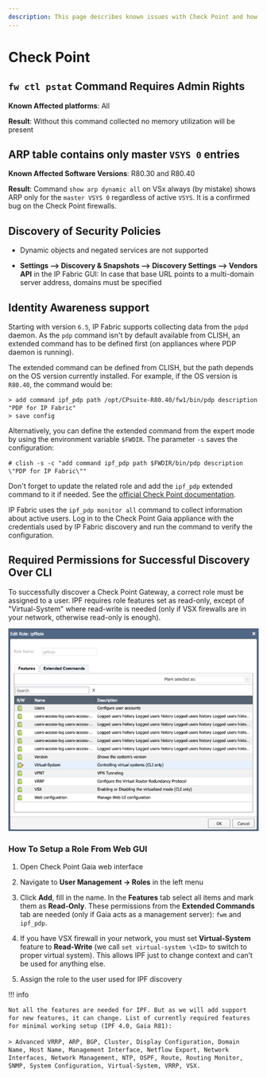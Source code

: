 ```yaml
---
description: This page describes known issues with Check Point and how to fix them.
---
```


# Check Point

## `fw ctl pstat` Command Requires Admin Rights

**Known Affected platforms**: All

**Result**: Without this command collected no memory utilization will be present

## ARP table contains only master `VSYS 0` entries

**Known Affected Software Versions**: R80.30 and R80.40

**Result**: Command `show arp dynamic all` on VSx always (by mistake) shows ARP only for the `master VSYS 0` regardless of active `VSYS`. It is a confirmed bug on the Check Point firewalls.

## Discovery of Security Policies

- Dynamic objects and negated services are not supported

- **Settings --> Discovery & Snapshots --> Discovery Settings --> Vendors
  API** in the IP Fabric GUI: In case that base URL points to a multi-domain
  server address, domains must be specified

## Identity Awareness support

Starting with version `6.5`, IP Fabric supports collecting data from the `pdpd` daemon. As the `pdp` command isn't by default available from CLISH, an extended command has to be defined first (on appliances where PDP daemon is running).

The extended command can be defined from CLISH, but the path depends on the OS version currently installed. For example, if the OS version is `R80.40`, the command would be:

```
> add command ipf_pdp path /opt/CPsuite-R80.40/fw1/bin/pdp description "PDP for IP Fabric"
> save config
```

Alternatively, you can define the extended command from the expert mode by using the environment variable `$FWDIR`. The parameter `-s` saves the configuration:

```
# clish -s -c "add command ipf_pdp path $FWDIR/bin/pdp description \"PDP for IP Fabric\""
```

Don't forget to update the related role and add the `ipf_pdp` extended command to it if needed. See the [official Check Point documentation](https://sc1.checkpoint.com/documents/R81/WebAdminGuides/EN/CP_R81_ScalablePlatforms_Gaia_AdminGuide/Topics-SP-Gaia/User-Defined-Extended-Commands.htm?tocpath=Introduction%20to%20the%20Command%20Line%20Interface%7C_____8).

IP Fabric uses the `ipf_pdp monitor all` command to collect information about active users. Log in to the Check Point Gaia appliance with the credentials used by IP Fabric discovery and run the command to verify the configuration.

## Required Permissions for Successful Discovery Over CLI

To successfully discover a Check Point Gateway, a correct role must be
assigned to a user. IPF requires role features set as read-only, except
of "Virtual-System" where read-write is needed (only if VSX firewalls
are in your network, otherwise read-only is enough).

![](checkpoint/checkpoint_role.png)

### How To Setup a Role From Web GUI

1.  Open Check Point Gaia web interface

2.  Navigate to **User Management -> Roles** in the left menu

3.  Click **Add**, fill in the name. In the **Features** tab select all items
    and mark them as **Read-Only**. These permissions from the **Extended Commands** tab are needed (only if Gaia acts as a management server): `fwm` and `ipf_pdp`.

4.  If you have VSX firewall in your network, you must set
    **Virtual-System** feature to **Read-Write** (we call `set
virtual-system \<ID>` to switch to proper virtual system). This
    allows IPF just to change context and can’t be used for anything
    else.

5.  Assign the role to the user used for IPF discovery

!!! info

    Not all the features are needed for IPF. But as we will add support for new features, it can change. List of currently required features for minimal working setup (IPF 4.0, Gaia R81):

    > Advanced VRRP, ARP, BGP, Cluster, Display Configuration, Domain Name, Host Name, Management Interface, Netflow Export, Network Interfaces, Network Management, NTP, OSPF, Route, Routing Monitor, SNMP, System Configuration, Virtual-System, VRRP, VSX.

